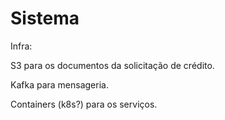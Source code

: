 # Sistema

Infra:

S3 para os documentos da solicitação de crédito.

Kafka para mensageria.

Containers (k8s?) para os serviços.

